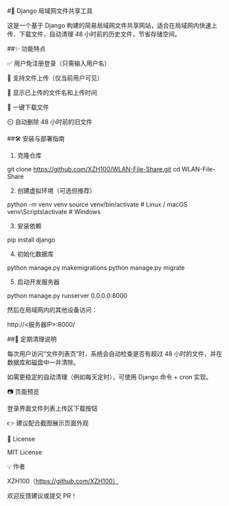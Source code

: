 #📂 Django 局域网文件共享工具

这是一个基于 Django 构建的简易局域网文件共享网站，适合在局域网内快速上传、下载文件，自动清理 48 小时前的历史文件，节省存储空间。

##✨ 功能特点

✅ 用户免注册登录（只需输入用户名）

📄 支持文件上传（仅当前用户可见）

📅 显示已上传的文件名和上传时间

📅 一键下载文件

⏲️ 自动删除 48 小时前的旧文件

##🛠️ 安装与部署指南

1. 克隆仓库

git clone https://github.com/XZH100/WLAN-File-Share.git
cd WLAN-File-Share

2. 创建虚拟环境（可选但推荐）

python -m venv venv
source venv/bin/activate  # Linux / macOS
venv\Scripts\activate     # Windows

3. 安装依赖

pip install django

4. 初始化数据库

python manage.py makemigrations
python manage.py migrate

5. 启动开发服务器

python manage.py runserver 0.0.0.0:8000

然后在局域网内的其他设备访问：

http://<服务器IP>:8000/

##🧹 定期清理说明

每次用户访问“文件列表页”时，系统会自动检查是否有超过 48 小时的文件，并在数据库和磁盘中一并清除。

如需更稳定的自动清理（例如每天定时），可使用 Django 命令 + cron 实现。

📷 页面预览

登录界面文件列表上传区下载按钮

👉 建议配合截图展示页面外观

📄 License

MIT License

💡 作者

XZH100（https://github.com/XZH100）

欢迎反馈建议或提交 PR！
